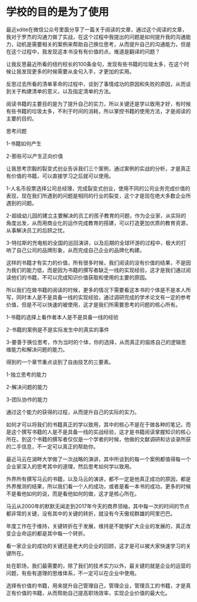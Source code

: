 # 学校的目的是为了使用

最近xdite在微信公众号里面分享了一篇关于阅读的文章，通过这个阅读的文章，我对于罗杰的沟通力做了实战，在这个过程中我提出的问题是如何提升我的沟通能力，动机是需要相关的案例来帮助自己换位思考，从而提升自己的沟通能力，但是在这个过程中，我发现这本书没有有价值的点，难道是翻译的问题？

让我反思最近所看的纽约校长的100条金​句，发现有些书籍的垃圾太多，在这个时候让我发现更多的时候需要从金句入手，才更加的实用。

反思过去所看的清单革命的过程中，谈到了事情成功的原因和失败的原因，从而谈到关于构建清单的意义，以及指定清单的方法。

阅读书籍的主要目的是为了提升自己的实力，所以关键还是学以致用才好，有时候有些书籍的垃圾太多，不利于时间的消耗，所以掌控书籍的使用方法，才是阅读的主要的目的。

思考问题

1-书籍如何产生

2-那些可以产生正向价值

让我思考宗毅的裂变式创业告诉我们三个案例，通过案例的实战的分析，才是真正有价值的书籍，可以直接学习之后就可以使用。

1-人名币投票选择公司总经理，完成裂变式创业，使用不同的公司业务完成价值的表现，现在我们所遇到的问题是相同的行业的裂变，这个才是现在绝大多数企业所遇到的问题。

2-超级幼儿园的建立主要解决的员工的孩子教育的问题，作为企业家，从实际的角度出发，从而用商业化的运作完成教育的搭建，可以打造更加优质的教育资源，从事解决员工的后顾之忧。

3-特拉斯的充电桩的全国的巡回演讲，以及后期的全球环游的过程中，极大的打响了自己公司的品牌形象，从而完成自己企业的品牌化构建。

这样的书籍才有实力的价值，所有很多时候，我们阅读的没有价值的结果，不是因为我们的能力低，而是因为书籍的撰写者缺乏一线的实现经验，这才是我们通过阅读他们的书籍，不可以完成知识价值获取和使用的主要的原因。

所以我们在做书籍的阅读的时候，更多的情况下需要看这本书的个体是不是本人所写，同时本人是不是具备一线的实现经验，通过调研完成的学术论文有一定的参考价值，但是不可以快速的被使用，这才是我们所需要思考的问题的核心所有。

1-书籍的选择上看作者本人是不是具备一线的经验

2-书籍的案例是不是实际发生中的真实的事件

3-要善于换位思考，作为当时的个体，你的选择，从而真正的锻炼自己的逻辑思维能力和解决问题的能力。

得到的一个章节重点谈到了自由技艺的三要素。

1-独立思考的能力

2-解决问题的能力

3-团队协作的能力

通过这个能力的获得的过程，从而提升自己的实际的实力。

如何才可以将我们的书籍真正的学以致用，其中的核心不是在于做各种的笔记，而是这个撰写书籍的人是不是具备一线的实战经验，这才是书籍阅读掌握知识的核心所在。到这个书籍的撰写者仅仅是一个学者的时候，他做的文献调研和访谈录所获的二手信息，不一定可以真正的帮助你。

最近马云在湖畔大学做了一次战略的演讲，其中所谈到的每一个案例都值得每一个企业家深入的思考其中的道理，然后思考如何学以致用。

外界所有撰写马云的书籍，以及马云的演讲，都不一定是他真正成功的原因，都是外界推测的结果，所以我们看一个人的成功，或者是看一本书的成功，更多的时候不是看他如何的说，而是看他如何的做，这才是核心所在。

马云从2000年的默默无闻走到2017年今天的商界领袖，其中每一次的时间的节点都非常的关键，没有其中的关键的转折，就没有今天傲视群雄的阿里巴巴。

年度工作在于维持，关键转折在于发展，维持是不能够扩大企业的发展的，真正改变企业命运的都是其中每一个转折。

看一家企业的成功的关键还是老大的企业的回顾，这才是可以被大家快速学习的关键所在。

处在职场，我们最需要的，除了我们的技术实力以外，最关键的就是企业的运营的问题，有些有道理的思维体系，不一定可以在企业中使用。

选择有价值的书籍，用来提升自己管理自己，管理企业，管理员工的书籍，才是真正有价值的书籍，从而帮助自己提高职场效率，实现企业价值的最大化。

